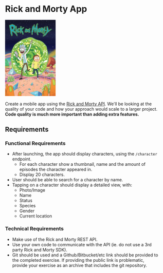 # Rick and Morty App

<img src="assets/rick_and_morty.png" width="33%" height="33%"/>

Create a mobile app using the [Rick and Morty API](https://rickandmortyapi.com/).
We'll be looking at the quality of your code and how your approach would scale to a larger
project. **Code quality is much more important than adding extra features.**

## Requirements

### Functional Requirements
- After launching, the app should display characters, using the `/character` endpoint.
  - For each character show a thumbnail, name and the amount of episodes the
character appeared in.
  - Display 20 characters.
- User should be able to search for a character by name.
- Tapping on a character should display a detailed view, with:
  - Photo/Image
  - Name
  - Status
  - Species
  - Gender
  - Current location
  
### Technical Requirements
- Make use of the Rick and Morty REST API.
- Use your own code to communicate with the API (ie. do not use a 3rd party Rick and
Morty SDK).
- Git should be used and a Github/Bitbucket/etc link should be provided to the completed
exercise. If providing the public link is problematic, provide your exercise as an archive that includes the git repository.
